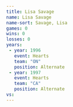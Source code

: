 ```yaml
---
title: Lisa Savage
name: Lisa Savage
name-sort: Savage, Lisa
games: 0
wins: 0
losses: 0
years:
 - year: 1996
   event: Hearts
   team: "ON"
   position: Alternate
 - year: 1997
   event: Hearts
   team: "CA"
   position: Alternate
vs:
---
```

